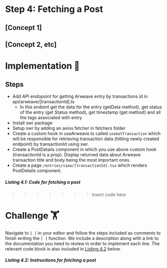 # Step 4: Fetching a Post

## [Concept 1]

## [Concept 2, etc]

# Implementation 🧩

## Steps
* Add API endopoint for getting Arweave entry by transactions id in api/arweave/[transactionId].ts
  * In this endoint get the data for the entry (getData method), get status of the entry (get Status method), get timestamp (get method) and all the tags associated with entry
* Install swr package
* Setup swr by adding an axios fetcher in fetchers folder
* Create a custom hook in useArweave.ts called `useGetTransaction` which will be responsible for retrieving transaction data (hitting newly created endpoint) by transactionId using swr.
* Create a PostDetails component in which you use above custom hook (transactionId is a prop). Display returned data about Arweave transaction title and body being the most important ones.
* Create a page `/entries/view/[transactionId].tsx` which renders PostDetails component.

##### _Listing 4.1: Code for fetching a post_
>>>>>>> Insert code here

# Challenge 🏋️

Navigate to `[ ]` in your editor and follow the steps included as comments to finish writing the `[ ]` function. We include a description along with a link to the documentation you need to review in order to implement each line. The relevant code block is also included in [Listing 4.2](#listing-42-instructions-for-fetching-a-post) below.

##### _Listing 4.2: Instructions for fetching a post_
